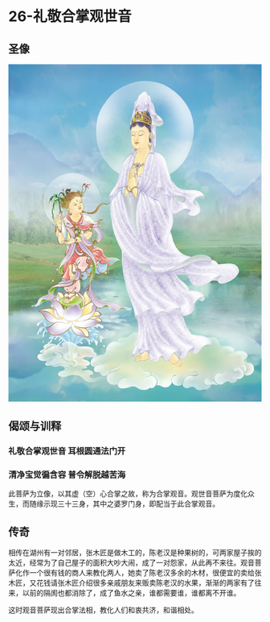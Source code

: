 # 26-礼敬合掌观世音

## 圣像

![](../../.gitbook/assets/26-li-jing-he-zhang-guan-shi-yin.jpg)

## 偈颂与训释

### 礼敬合掌观世音 耳根圆通法门开

### 清净宝觉徧含容 普令解脱越苦海

此菩萨为立像，以其虚（空）心合掌之故，称为合掌观音。观世音菩萨为度化众生，而随缘示现三十三身，其中之婆罗门身，即配当于此合掌观音。

## 传奇

相传在湖州有一对邻居，张木匠是做木工的，陈老汉是种果树的，可两家屋子挨的太近，经常为了自己屋子的面积大吵大闹，成了一对怨家，从此再不来往。观音菩萨化作一个很有钱的商人来教化两人，她卖了陈老汉多余的木材，很便宜的卖给张木匠，又花钱请张木匠介绍很多亲戚朋友来贩卖陈老汉的水果，渐渐的两家有了往来，以前的隔阂也都消除了，成了鱼水之亲，谁都需要谁，谁都离不开谁。

这时观音菩萨现出合掌法相，教化人们和衷共济，和谐相处。

